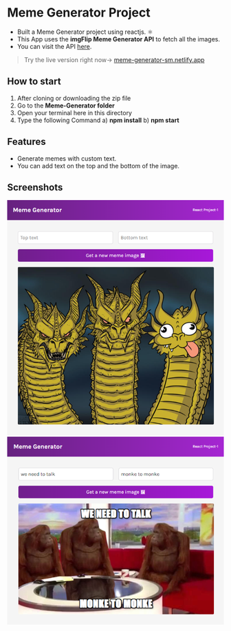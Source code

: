 
# Meme Generator Project


- Built a Meme Generator project using reactjs. ⚛️
- This App uses the **imgFlip Meme Generator API** to fetch all the images.
- You can visit the API [here](https://imgflip.com/api).

> Try the live version right now-> [meme-generator-sm.netlify.app]([(https://api.netlify.com/api/v1/badges/ea473fc2-3ba8-4da4-bb3d-af3e3942de03/deploy-status)](https://app.netlify.com/sites/meme-generator-sm/deploys))

## How to start

1. After cloning or downloading the zip file
2. Go to the **Meme-Generator folder**
3. Open your terminal here in this directory
4. Type the following Command
    a) **npm install**
    b) **npm start**

## Features

- Generate memes with custom text.
- You can add text on the top and the bottom of the image.

## Screenshots

![screenshot](https://github.com/Shourya1112/Meme-Generator/blob/3644e91adcaf6fa7122e5d7639aa5a1646ea1079/Screenshot%20(181).png?raw=true)
![screenshot](https://github.com/Shourya1112/Meme-Generator/blob/3644e91adcaf6fa7122e5d7639aa5a1646ea1079/Screenshot%20(180).png?raw=true)




